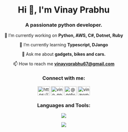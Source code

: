 


<h1 align="center">Hi 👋, I'm Vinay Prabhu</h1>
<h3 align="center">A passionate python developer.</h3>
<div align="center">

🔭 I’m currently working on **Python, AWS, C#, Dotnet, Ruby**

🌱 I’m currently learning **Typescript, DJango**

💬 Ask me about **gadgets, bikes and cars.**

📫 How to reach me **vinayvprabhu67@gmail.com**
</div>

<h3 align="center">Connect with me:</h3>
<p align="center">
<a href="https://linkedin.com/in/https://www.linkedin.com/in/vinay-prabhu67/" target="blank"><img align="center" src="https://raw.githubusercontent.com/rahuldkjain/github-profile-readme-generator/master/src/images/icons/Social/linked-in-alt.svg" alt="https://www.linkedin.com/in/vinay-prabhu67/" height="30" width="40" /></a>
<a href="https://instagram.com/vinn_nnay" target="blank"><img align="center" src="https://raw.githubusercontent.com/rahuldkjain/github-profile-readme-generator/master/src/images/icons/Social/instagram.svg" alt="vinn_nnay" height="30" width="40" /></a>
<a href="https://hashnode.com/@notyaniv" target="blank"><img align="center" src="https://raw.githubusercontent.com/rahuldkjain/github-profile-readme-generator/master/src/images/icons/Social/hashnode.svg" alt="@notyaniv" height="30" width="40" /></a>
<a href="https://www.leetcode.com/vinayvprabhu67" target="blank"><img align="center" src="https://raw.githubusercontent.com/rahuldkjain/github-profile-readme-generator/master/src/images/icons/Social/leet-code.svg" alt="vinayvprabhu67" height="30" width="40" /></a>
</p>

<h3 align="center">Languages and Tools:</h3>

<p align="center">
    <img src="https://skillicons.dev/icons?i=aws,python,ruby,java,cs,dotnet,javascript,r,git,selenium,mongodb,mysql,postgres,react,vuejs,expressjs,nodejs,flask,django,html,css,tailwind,materialui,azure,jenkins,linux,raspberrypi,md&perline=6" />
</p>

<p align="center">
    <img src="https://github-readme-stats.vercel.app/api/top-langs/?username=NotYaniV&theme=dark" />
</p>
